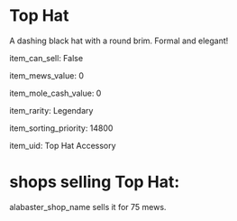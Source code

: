 # Top Hat

A dashing black hat with a round brim. Formal and elegant!

item_can_sell: False

item_mews_value: 0

item_mole_cash_value: 0

item_rarity: Legendary

item_sorting_priority: 14800

item_uid: Top Hat Accessory

# shops selling Top Hat:

alabaster_shop_name sells it for 75 mews.